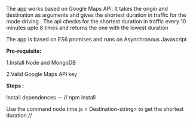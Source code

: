 The app works based on Google Maps API. It takes the origin and destination as arguments and gives the shortest duration in traffic for the mode driving . The api checks for the shortest duration in traffic every 10 minutes upto 8 times and returns the one with the lowest duration

The app is based on ES6 promises and runs on Asynchronous Javascript

<strong>Pre-requisite:</strong>

1.Install Node and MongoDB 

2.Valid Google Maps API key

<strong>Steps :</strong>

Install dependences -- // npm install

Use the command  node time.js <Origin-string> < Destination-string>  to get the shortest duration // 
